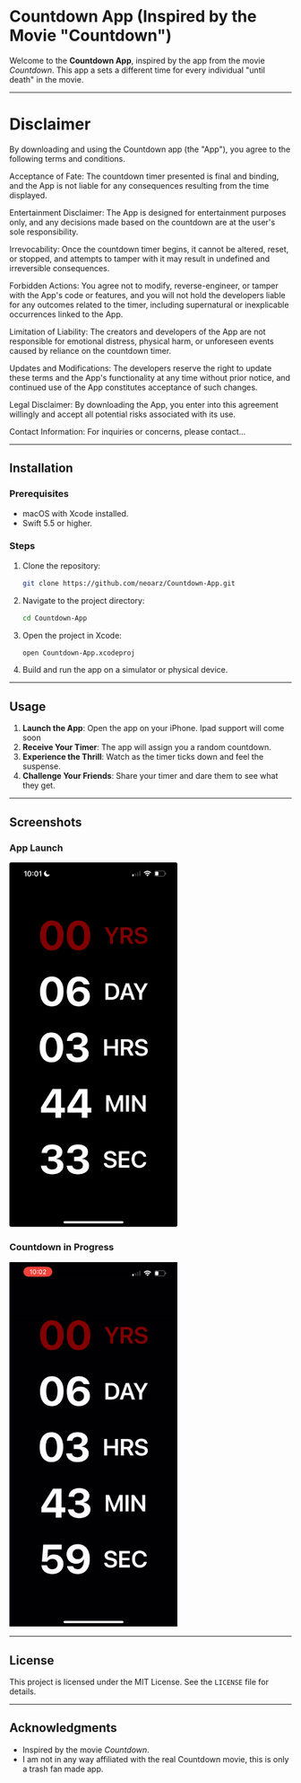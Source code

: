 # Countdown App (Inspired by the Movie "Countdown")

Welcome to the **Countdown App**, inspired by the app from the movie *Countdown*. This app a sets a different time for every individual "until death" in the movie.

---

# Disclaimer

By downloading and using the Countdown app (the "App"), you agree to the following terms and conditions.

Acceptance of Fate: The countdown timer presented is final and binding, and the App is not liable for any consequences resulting from the time displayed.

Entertainment Disclaimer: The App is designed for entertainment purposes only, and any decisions made based on the countdown are at the user's sole responsibility.

Irrevocability: Once the countdown timer begins, it cannot be altered, reset, or stopped, and attempts to tamper with it may result in undefined and irreversible consequences.

Forbidden Actions: You agree not to modify, reverse-engineer, or tamper with the App's code or features, and you will not hold the developers liable for any outcomes related to the timer, including supernatural or inexplicable occurrences linked to the App.

Limitation of Liability: The creators and developers of the App are not responsible for emotional distress, physical harm, or unforeseen events caused by reliance on the countdown timer.

Updates and Modifications: The developers reserve the right to update these terms and the App's functionality at any time without prior notice, and continued use of the App constitutes acceptance of such changes.

Legal Disclaimer: By downloading the App, you enter into this agreement willingly and accept all potential risks associated with its use.

Contact Information: For inquiries or concerns, please contact...

---

## Installation

### Prerequisites
- macOS with Xcode installed.
- Swift 5.5 or higher.

### Steps
1. Clone the repository:
   ```bash
   git clone https://github.com/neoarz/Countdown-App.git
   ```
2. Navigate to the project directory:
   ```bash
   cd Countdown-App
   ```
3. Open the project in Xcode:
   ```bash
   open Countdown-App.xcodeproj
   ```
4. Build and run the app on a simulator or physical device.

---

## Usage

1. **Launch the App**: Open the app on your iPhone. Ipad support will come soon 
2. **Receive Your Timer**: The app will assign you a random countdown.
3. **Experience the Thrill**: Watch as the timer ticks down and feel the suspense.
4. **Challenge Your Friends**: Share your timer and dare them to see what they get.
   
---

## Screenshots

### App Launch
<img src="https://github.com/neoarz/Countdown-App/raw/main/Assets/Screenshot.jpg" width="300" />

### Countdown in Progress
<img src="https://github.com/neoarz/Countdown-App/raw/main/Assets/Screenrecording.gif" width="300" />


---

## License

This project is licensed under the MIT License. See the `LICENSE` file for details.

---

## Acknowledgments

- Inspired by the movie *Countdown*.
- I am not in any way affiliated with the real Countdown movie, this is only a trash fan made app.

